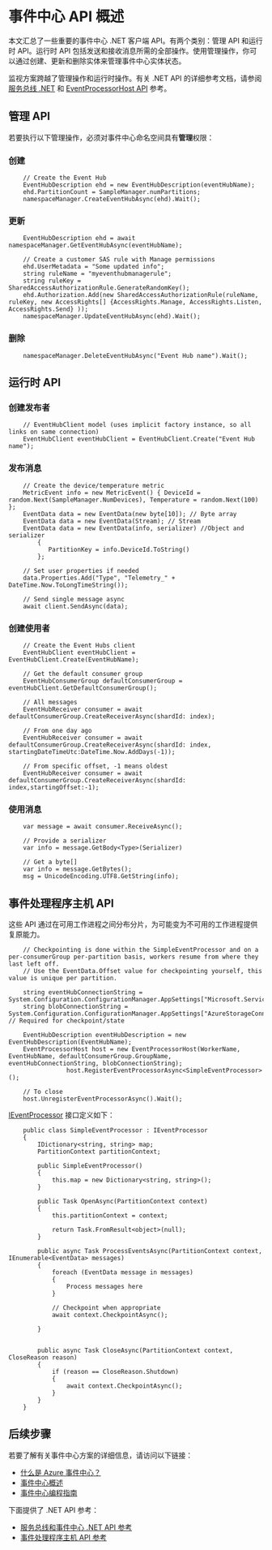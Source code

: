 <properties 
    pageTitle="Azure 事件中心 API 概述 | Azure"
    description="汇总了一些重要的事件中心 .NET 客户端 API。"
    services="event-hubs"
    documentationCenter="na"
    authors="sethmanheim"
    manager="timlt"
    editor="" />  

<tags 
    ms.service="event-hubs"
    ms.devlang="dotnet"
    ms.topic="article"
    ms.tgt_pltfrm="na"
    ms.workload="na"
    ms.date="11/18/2016"
    wacn.date="01/03/2017"
    ms.author="sethm" />

# 事件中心 API 概述
本文汇总了一些重要的事件中心 .NET 客户端 API。有两个类别：管理 API 和运行时 API。运行时 API 包括发送和接收消息所需的全部操作。使用管理操作，你可以通过创建、更新和删除实体来管理事件中心实体状态。

监视方案跨越了管理操作和运行时操作。有关 .NET API 的详细参考文档，请参阅[服务总线 .NET](https://msdn.microsoft.com/zh-cn/library/azure/mt419900.aspx) 和 [EventProcessorHost API](https://msdn.microsoft.com/zh-cn/library/azure/mt445521.aspx) 参考。

## 管理 API
若要执行以下管理操作，必须对事件中心命名空间具有**管理**权限：

### 创建

		// Create the Event Hub
		EventHubDescription ehd = new EventHubDescription(eventHubName);
		ehd.PartitionCount = SampleManager.numPartitions;
		namespaceManager.CreateEventHubAsync(ehd).Wait();

### 更新


		EventHubDescription ehd = await namespaceManager.GetEventHubAsync(eventHubName);

		// Create a customer SAS rule with Manage permissions
		ehd.UserMetadata = "Some updated info";
		string ruleName = "myeventhubmanagerule";
		string ruleKey = SharedAccessAuthorizationRule.GenerateRandomKey();
		ehd.Authorization.Add(new SharedAccessAuthorizationRule(ruleName, ruleKey, new AccessRights[] {AccessRights.Manage, AccessRights.Listen, AccessRights.Send} )); 
		namespaceManager.UpdateEventHubAsync(ehd).Wait();


### 删除

		namespaceManager.DeleteEventHubAsync("Event Hub name").Wait();


## 运行时 API
### 创建发布者


		// EventHubClient model (uses implicit factory instance, so all links on same connection)
		EventHubClient eventHubClient = EventHubClient.Create("Event Hub name");


### 发布消息


		// Create the device/temperature metric
		MetricEvent info = new MetricEvent() { DeviceId = random.Next(SampleManager.NumDevices), Temperature = random.Next(100) };
		EventData data = new EventData(new byte[10]); // Byte array
		EventData data = new EventData(Stream); // Stream 
		EventData data = new EventData(info, serializer) //Object and serializer 
		    {
		       PartitionKey = info.DeviceId.ToString()
		    };

		// Set user properties if needed
		data.Properties.Add("Type", "Telemetry_" + DateTime.Now.ToLongTimeString());

		// Send single message async
		await client.SendAsync(data);


### 创建使用者


		// Create the Event Hubs client
		EventHubClient eventHubClient = EventHubClient.Create(EventHubName);

		// Get the default consumer group
		EventHubConsumerGroup defaultConsumerGroup = eventHubClient.GetDefaultConsumerGroup();

		// All messages
		EventHubReceiver consumer = await defaultConsumerGroup.CreateReceiverAsync(shardId: index);

		// From one day ago
		EventHubReceiver consumer = await defaultConsumerGroup.CreateReceiverAsync(shardId: index, startingDateTimeUtc:DateTime.Now.AddDays(-1));

		// From specific offset, -1 means oldest
		EventHubReceiver consumer = await defaultConsumerGroup.CreateReceiverAsync(shardId: index,startingOffset:-1); 


### 使用消息


		var message = await consumer.ReceiveAsync();

		// Provide a serializer
		var info = message.GetBody<Type>(Serializer)

		// Get a byte[]
		var info = message.GetBytes(); 
		msg = UnicodeEncoding.UTF8.GetString(info);


## 事件处理程序主机 API
这些 API 通过在可用工作进程之间分布分片，为可能变为不可用的工作进程提供复原能力。


		// Checkpointing is done within the SimpleEventProcessor and on a per-consumerGroup per-partition basis, workers resume from where they last left off.
		// Use the EventData.Offset value for checkpointing yourself, this value is unique per partition.

		string eventHubConnectionString = System.Configuration.ConfigurationManager.AppSettings["Microsoft.ServiceBus.ConnectionString"];
		string blobConnectionString = System.Configuration.ConfigurationManager.AppSettings["AzureStorageConnectionString"]; // Required for checkpoint/state

		EventHubDescription eventHubDescription = new EventHubDescription(EventHubName);
		EventProcessorHost host = new EventProcessorHost(WorkerName, EventHubName, defaultConsumerGroup.GroupName, eventHubConnectionString, blobConnectionString);
		            host.RegisterEventProcessorAsync<SimpleEventProcessor>();

		// To close
		host.UnregisterEventProcessorAsync().Wait();   


[IEventProcessor](https://msdn.microsoft.com/zh-cn/library/azure/microsoft.servicebus.messaging.ieventprocessor.aspx) 接口定义如下：


		public class SimpleEventProcessor : IEventProcessor
		{
		    IDictionary<string, string> map;
		    PartitionContext partitionContext;

		    public SimpleEventProcessor()
		    {
		        this.map = new Dictionary<string, string>();
		    }

		    public Task OpenAsync(PartitionContext context)
		    {
		        this.partitionContext = context;

		        return Task.FromResult<object>(null);
		    }

		    public async Task ProcessEventsAsync(PartitionContext context, IEnumerable<EventData> messages)
		    {
		        foreach (EventData message in messages)
		        {
		            Process messages here
		        }

		        // Checkpoint when appropriate
		        await context.CheckpointAsync();

		    }


		    public async Task CloseAsync(PartitionContext context, CloseReason reason)
		    {
		        if (reason == CloseReason.Shutdown)
		        {
		            await context.CheckpointAsync();
		        }
		    }
		}


## 后续步骤
若要了解有关事件中心方案的详细信息，请访问以下链接：

- [什么是 Azure 事件中心？](/documentation/articles/event-hubs-what-is-event-hubs/)
- [事件中心概述](/documentation/articles/event-hubs-overview/)
- [事件中心编程指南](/documentation/articles/event-hubs-programming-guide/)


下面提供了 .NET API 参考：

- [服务总线和事件中心 .NET API 参考](https://msdn.microsoft.com/zh-cn/library/azure/mt419900.aspx)
- [事件处理程序主机 API 参考](https://msdn.microsoft.com/zh-cn/library/azure/mt445521.aspx)

<!---HONumber=Mooncake_Quality_Review_1230_2016-->